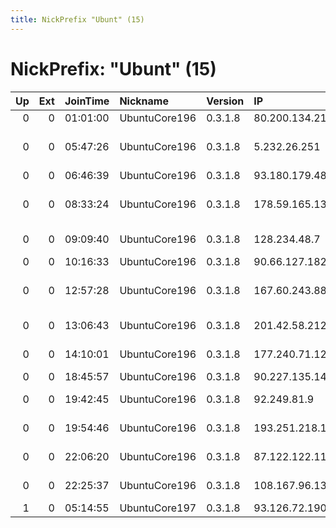 ```yaml
---
title: NickPrefix "Ubunt" (15)
---
```


# NickPrefix: "Ubunt" (15)

|   Up |   Ext | JoinTime   | Nickname      | Version   | IP              | AS                                       | CC   |   ORp |   Dirp | OS    | Contact   |   eFamMembers |
|-----:|------:|:-----------|:--------------|:----------|:----------------|:-----------------------------------------|:-----|------:|-------:|:------|:----------|--------------:|
|    0 |     0 | 01:01:00   | UbuntuCore196 | 0.3.1.8   | 80.200.134.218  | Proximus NV                              | be   | 34864 |      0 | Linux | None      |             1 |
|    0 |     0 | 05:47:26   | UbuntuCore196 | 0.3.1.8   | 5.232.26.251    | Telecommunication Infrastructure Company | ir   | 44601 |      0 | Linux | None      |             1 |
|    0 |     0 | 06:46:39   | UbuntuCore196 | 0.3.1.8   | 93.180.179.48   | ISTS Sp. z o.o.                          | pl   | 34005 |      0 | Linux | None      |             1 |
|    0 |     0 | 08:33:24   | UbuntuCore196 | 0.3.1.8   | 178.59.165.133  | Cyprus Telecommunications Authority      | gr   | 43167 |      0 | Linux | None      |             1 |
|    0 |     0 | 09:09:40   | UbuntuCore196 | 0.3.1.8   | 128.234.48.7    | Saudi Telecom Company JSC                | sa   | 42215 |      0 | Linux | None      |             1 |
|    0 |     0 | 10:16:33   | UbuntuCore196 | 0.3.1.8   | 90.66.127.182   | Orange                                   | fr   | 40437 |      0 | Linux | None      |             1 |
|    0 |     0 | 12:57:28   | UbuntuCore196 | 0.3.1.8   | 167.60.243.88   | Administracion Nacional de Telecomunicac | uy   | 38867 |      0 | Linux | None      |             1 |
|    0 |     0 | 13:06:43   | UbuntuCore196 | 0.3.1.8   | 201.42.58.212   | TELEFNICA BRASIL S.A                     | br   | 44365 |      0 | Linux | None      |             1 |
|    0 |     0 | 14:10:01   | UbuntuCore196 | 0.3.1.8   | 177.240.71.122  | Mega Cable, S.A. de C.V.                 | mx   | 46559 |      0 | Linux | None      |             1 |
|    0 |     0 | 18:45:57   | UbuntuCore196 | 0.3.1.8   | 90.227.135.143  | Telia Company AB                         | se   | 44375 |      0 | Linux | None      |             1 |
|    0 |     0 | 19:42:45   | UbuntuCore196 | 0.3.1.8   | 92.249.81.9     | Private Stock company Sater              | ua   | 37903 |      0 | Linux | None      |             1 |
|    0 |     0 | 19:54:46   | UbuntuCore196 | 0.3.1.8   | 193.251.218.133 | GETESA Orange Equatorial Guinea          | fr   | 42819 |      0 | Linux | None      |             1 |
|    0 |     0 | 22:06:20   | UbuntuCore196 | 0.3.1.8   | 87.122.122.110  | 1&amp;1 Versatel Deutschland GmbH        | de   | 40658 |      0 | Linux | None      |             1 |
|    0 |     0 | 22:25:37   | UbuntuCore196 | 0.3.1.8   | 108.167.96.13   | Time Warner Cable Internet LLC           | us   | 38977 |      0 | Linux | None      |             1 |
|    1 |     0 | 05:14:55   | UbuntuCore197 | 0.3.1.8   | 93.126.72.190   | Proline TM Ltd.                          | ua   | 37887 |      0 | Linux | None      |             1 |
